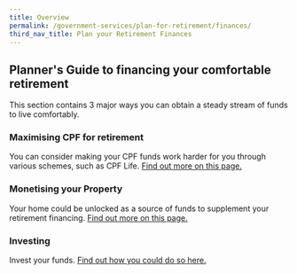 ```yaml
---
title: Overview
permalink: /government-services/plan-for-retirement/finances/
third_nav_title: Plan your Retirement Finances
---
```


## Planner's Guide to financing your comfortable retirement

This section contains 3 major ways you can obtain a steady stream of funds to live comfortably.

### Maximising CPF for retirement

You can consider making your CPF funds work harder for you through various schemes, such as CPF Life. [Find out more on this page.](/government-services/plan-for-retirement/cpf/)

### Monetising your Property
Your home could be unlocked as a source of funds to supplement your retirement financing. [Find out more on this page.](/government-services/plan-for-retirement/monetising-property/)

### Investing
Invest your funds. [Find out how you could do so here.](/government-services/plan-for-retirement/investing/)
